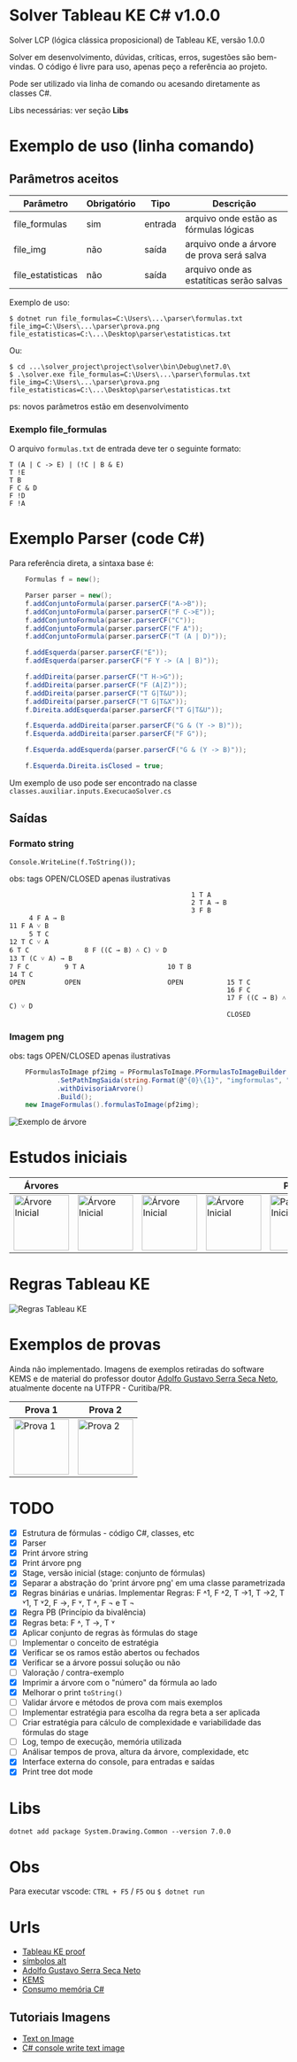 # Solver Tableau KE C# v1.0.0

Solver LCP (lógica clássica proposicional) de Tableau KE, versão 1.0.0

Solver em desenvolvimento, dúvidas, críticas, erros, sugestões são bem-vindas. 
O código é livre para uso, apenas peço a referência ao projeto.

Pode ser utilizado via linha de comando ou acesando diretamente as classes C#.

Libs necessárias: ver seção **Libs**

# Exemplo de uso (linha comando)

## Parâmetros aceitos


| Parâmetro         | Obrigatório | Tipo    | Descrição                                 |
| ----------------- | ----------- | ------- | ----------------------------------------- |
| file_formulas     | sim         | entrada | arquivo onde estão as fórmulas lógicas    |
| file_img          | não         | saída   | arquivo onde a árvore de prova será salva |
| file_estatisticas | não         | saída   | arquivo onde as estatíticas serão salvas  |

Exemplo de uso:

`$ dotnet run file_formulas=C:\Users\...\parser\formulas.txt file_img=C:\Users\...\parser\prova.png file_estatisticas=C:\...\Desktop\parser\estatisticas.txt`

Ou:

```
$ cd ...\solver_project\project\solver\bin\Debug\net7.0\
$ .\solver.exe file_formulas=C:\Users\...\parser\formulas.txt file_img=C:\Users\...\parser\prova.png file_estatisticas=C:\...\Desktop\parser\estatisticas.txt
```

ps: novos parâmetros estão em desenvolvimento

### Exemplo file_formulas

O arquivo `formulas.txt` de entrada deve ter o seguinte formato:

```
T (A | C -> E) | (!C | B & E)
T !E
T B
F C & D
F !D
F !A
```

# Exemplo Parser (code C#)

Para referência direta, a sintaxa base é:

```csharp
    Formulas f = new();

    Parser parser = new();
    f.addConjuntoFormula(parser.parserCF("A->B"));
    f.addConjuntoFormula(parser.parserCF("F C->E"));
    f.addConjuntoFormula(parser.parserCF("C"));
    f.addConjuntoFormula(parser.parserCF("F A"));
    f.addConjuntoFormula(parser.parserCF("T (A | D)"));

    f.addEsquerda(parser.parserCF("E"));
    f.addEsquerda(parser.parserCF("F Y -> (A | B)"));

    f.addDireita(parser.parserCF("T H->G"));
    f.addDireita(parser.parserCF("F (A|Z)"));
    f.addDireita(parser.parserCF("T G|T&U"));
    f.addDireita(parser.parserCF("T G|T&X"));
    f.Direita.addEsquerda(parser.parserCF("T G|T&U"));

    f.Esquerda.addDireita(parser.parserCF("G & (Y -> B)"));
    f.Esquerda.addDireita(parser.parserCF("F G"));

    f.Esquerda.addEsquerda(parser.parserCF("G & (Y -> B)"));

    f.Esquerda.Direita.isClosed = true;
```

Um exemplo de uso pode ser encontrado na classe `classes.auxiliar.inputs.ExecucaoSolver.cs`

## Saídas

### Formato string

`Console.WriteLine(f.ToString());`

obs: tags OPEN/CLOSED apenas ilustrativas

```
                                              1 T A
                                              2 T A → B
                                              3 F B
     4 F A → B                                                               11 F A ˅ B
     5 T C                                                                   12 T C ˅ A
6 T C              8 F ((C → B) ˄ C) ˅ D                                     13 T (C ˅ A) → B
7 F C         9 T A                     10 T B                               14 T C
OPEN          OPEN                      OPEN           15 T C
                                                       16 F C
                                                       17 F ((C → B) ˄ C) ˅ D
                                                       CLOSED
```

### Imagem png

obs: tags OPEN/CLOSED apenas ilustrativas

```csharp
    PFormulasToImage pf2img = PFormulasToImage.PFormulasToImageBuilder.Init(f)
            .SetPathImgSaida(string.Format(@"{0}\{1}", "imgformulas", "bmp_formula.png"))
            .withDivisoriaArvore()
            .Build();
    new ImageFormulas().formulasToImage(pf2img);
```

<img src="imgformulas\bmp_formula.png" alt="Exemplo de árvore">

# Estudos iniciais

| Árvores                                                                                                                                         |                                                                                                                                                 |                                                                                                                                                 |                                                                                                                                                 | Parser                                                                                                                                                |
| ----------------------------------------------------------------------------------------------------------------------------------------------- | ----------------------------------------------------------------------------------------------------------------------------------------------- | ----------------------------------------------------------------------------------------------------------------------------------------------- | ----------------------------------------------------------------------------------------------------------------------------------------------- | ----------------------------------------------------------------------------------------------------------------------------------------------------- |
| <a href="imagens\estudos\arv_001.jpg" target="_blank"><img src="imagens\estudos\arv_001.jpg" alt="Árvore Inicial" width="100" height="100"></a> | <a href="imagens\estudos\arv_002.jpg" target="_blank"><img src="imagens\estudos\arv_002.jpg" alt="Árvore Inicial" width="100" height="100"></a> | <a href="imagens\estudos\arv_003.jpg" target="_blank"><img src="imagens\estudos\arv_003.jpg" alt="Árvore Inicial" width="100" height="100"></a> | <a href="imagens\estudos\arv_004.jpg" target="_blank"><img src="imagens\estudos\arv_004.jpg" alt="Árvore Inicial" width="100" height="100"></a> | <a href="imagens\estudos\parser_001.jpg" target="_blank"><img src="imagens\estudos\parser_001.jpg" alt="Parser Inicial" width="100" height="100"></a> |

# Regras Tableau KE

<img src="imagens\rules_KE_1.png" alt="Regras Tableau KE">

# Exemplos de provas

Ainda não implementado. Imagens de exemplos retiradas do software KEMS e de material do professor doutor [Adolfo Gustavo Serra Seca Neto](https://adolfont.github.io), atualmente docente na UTFPR - Curitiba/PR.

| Prova 1                                                                                                                          | Prova 2                                                                                                                          |
| -------------------------------------------------------------------------------------------------------------------------------- | -------------------------------------------------------------------------------------------------------------------------------- |
| <a href="imagens\2-Figure1-1.png" target="_blank"><img src="imagens\2-Figure1-1.png" alt="Prova 1" width="100" height="100"></a> | <a href="imagens\2-Figure2-1.png" target="_blank"><img src="imagens\2-Figure2-1.png" alt="Prova 2" width="100" height="100"></a> |

# TODO

- [x] Estrutura de fórmulas - código C#, classes, etc
- [x] Parser
- [x] Print árvore string
- [x] Print árvore png
- [x] Stage, versão inicial \(stage: conjunto de fórmulas)
- [x] Separar a abstração do 'print árvore png' em uma classe parametrizada
- [x] Regras binárias e unárias. Implementar Regras: F ˄1, F ˄2, T →1, T →2, T ˅1, T ˅2, F →, F ˅, T ˄, F ¬ e T ¬
- [x] Regra PB (Princípio da bivalência)
- [x] Regras beta: F ˄, T →, T ˅
- [x] Aplicar conjunto de regras às fórmulas do stage
- [ ] Implementar o conceito de estratégia
- [x] Verificar se os ramos estão abertos ou fechados
- [x] Verificar se a árvore possui solução ou não
- [ ] Valoração / contra-exemplo
- [x] Imprimir a árvore com o "número" da fórmula ao lado
- [x] Melhorar o print `toString()`
- [ ] Validar árvore e métodos de prova com mais exemplos
- [ ] Implementar estratégia para escolha da regra beta a ser aplicada
- [ ] Criar estratégia para cálculo de complexidade e variabilidade das fórmulas do stage
- [ ] Log, tempo de execução, memória utilizada
- [ ] Análisar tempos de prova, altura da árvore, complexidade, etc
- [x] Interface externa do console, para entradas e saídas
- [x] Print tree dot mode

# Libs

```
dotnet add package System.Drawing.Common --version 7.0.0
```

# Obs

Para executar vscode: `CTRL + F5` / `F5` ou `$ dotnet run`

# Urls

- [Tableau KE proof](https://www.google.com/search?q=tableu+ke+proof&tbm=isch&ved=2ahUKEwjq2Zu77LT_AhXcrZUCHb0dDdUQ2-cCegQIABAA&oq=tableau+ke+proof&gs_lcp=CgNpbWcQA1DPA1icDGCQDWgAcAB4AIAB5wGIAbgKkgEDMi02mAEAoAEBqgELZ3dzLXdpei1pbWfAAQE&sclient=img&ei=82aCZKqUFtzb1sQPvbu0qA0&bih=1086&biw=2154&client=opera-gx&hs=Kn8#imgrc=4ioBaZZw7fOZwM)
- [símbolos alt](https://www.freecodecamp.org/portuguese/news/codigos-alt-como-digitar-caracteres-especiais-e-simbolos-do-teclado-no-windows-usando-as-teclas-alt/)
- [Adolfo Gustavo Serra Seca Neto](https://adolfont.github.io)
- [KEMS](https://github.com/adolfont/KEMS)
- [Consumo memória C#](https://elemarjr.wordpress.com/2010/09/28/monitorando-consumo-de-memria-e-tempo-de-execuo/)

## Tutoriais Imagens

- [Text on Image](https://stackoverflow.com/questions/6826921/write-text-on-an-image-in-c-sharp)
- [C# console write text image](t.ly/_m-Z)

